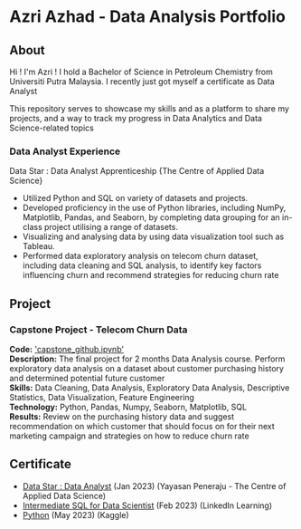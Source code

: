 # Azri Azhad - Data Analysis Portfolio

## About 
Hi ! I'm Azri ! I hold a Bachelor of Science in Petroleum Chemistry from Universiti Putra Malaysia. I recently just got myself a certificate as Data Analyst 

This repository serves to showcase my skills and as a platform to share my projects, and a way to track my progress in Data Analytics and Data Science-related topics

### Data Analyst Experience
Data Star : Data Analyst Apprenticeship 
{The Centre of Applied Data Science}
-  Utilized Python and SQL on variety of datasets and projects.
-  Developed proficiency in the use of Python libraries, including NumPy, Matplotlib, Pandas, and Seaborn, 
   by completing data grouping for an in-class project utilising a range of datasets.
-  Visualizing and analysing data by using data visualization tool such as Tableau. 
-  Performed data exploratory analysis on telecom churn dataset, including data cleaning and SQL analysis, 
  to identify key factors influencing churn and recommend strategies for reducing churn rate

## Project 
### Capstone Project - Telecom Churn Data

**Code:** ['capstone_github.ipynb'](https://github.com/chaiazri12/Azri_Portfolio/blob/409fbd1a2bc8f1ee2d0e355924269defff7776bc/Capstone_Github.ipynb)     
**Description:** The final project for 2 months Data Analysis course. Perform exploratory data analysis on a dataset about customer purchasing history and determined potential future customer   
**Skills:** Data Cleaning, Data Analysis, Exploratory Data Analysis, Descriptive Statistics, Data Visualization, Feature Engineering  
**Technology:** Python, Pandas, Numpy, Seaborn, Matplotlib, SQL   
**Results:** Review on the purchasing history data and suggest recommendation on which customer that should focus on for their next marketing campaign and strategies on how to reduce churn rate   

## Certificate
- [Data Star : Data Analyst](https://drive.google.com/file/d/1BAVKUYFLTJ82sxaX-4dWQ_LuSe9YCiS4/view?usp=drive_link) (Jan 2023) (Yayasan Peneraju - The Centre of Applied Data Science)
- [Intermediate SQL for Data Scientist](https://drive.google.com/file/d/1mLFHLbaYh0eO64bSaAGO7NBYFfR3DSGW/view?usp=drive_link) (Feb 2023) (LinkedIn Learning)
- [Python](https://drive.google.com/file/d/17SITAPXCVeaK1lMJjvGIbS5wWAH4s1eP/view?usp=drive_link) (May 2023) (Kaggle)
